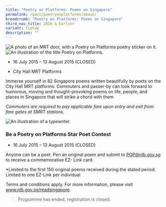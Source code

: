```yaml
---
title: "Poetry on Platforms: Poems on Singapore"
permalink: /past/poetryonplatforms/about/
breadcrumb: "Poetry on Platforms: Poems on Singapore"
third_nav_title: 2016 & Earlier
variant: tiptap
description: ""
---
```

![A photo of an MRT door, with a Poetry on Platforms poetry sticker on it.](https://exhibitions.nlb.gov.sg/images/event-images/poetry-on-platforms/poetry-on-platforms-tab-banner_400w.jpg)
![An illustration of the title Poetry on Platforms.](https://exhibitions.nlb.gov.sg/images/event-images/poetry-on-platforms/poetry-on-platforms-main-image.png)

*   16 July 2015 – 13 August 2015 (CLOSED)
    
*   City Hall MRT Platforms
    
Immerse yourself in 82 Singapore poems written beautifully by poets on the City Hall MRT platforms. Commuters and passer-by can look forward to humorous, moving and thought-provoking poems on life, people, and places in Singapore that will strike a chord with them

_Commuters are required to pay applicable fare upon entry and exit from fare gates at SMRT stations._

![An illustration of a typewriter.](https://exhibitions.nlb.gov.sg/images/event-images/poetry-on-platforms/POP02_400w.jpg)

### **Be a Poetry on Platforms Star Poet Contest**

*   16 July 2015 – 13 August 2015 (CLOSED)
    
Anyone can be a poet. Pen an original poem and submit to POP@nlb.gov.sg to receive a commemorative EZ- Link card.

\*Limited to the first 150 original poems received during the stated period. Limited to one EZ-Link per individual

Terms and conditions apply. For more information, please visit www.nlb.gov.sg/readsingapore.

> Programme has ended, registration is closed.